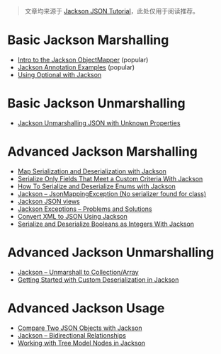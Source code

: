 > 文章均来源于 [Jackson JSON Tutorial](https://www.baeldung.com/jackson)，此处仅用于阅读推荐。

# Basic Jackson Marshalling

- [Intro to the Jackson ObjectMapper](https://www.baeldung.com/jackson-object-mapper-tutorial) (popular)
- [Jackson Annotation Examples](https://www.baeldung.com/jackson-annotations) (popular)
- [Using Optional with Jackson](https://www.baeldung.com/jackson-optional)

# Basic Jackson Unmarshalling

- [Jackson Unmarshalling JSON with Unknown Properties](https://www.baeldung.com/jackson-deserialize-json-unknown-properties)

# Advanced Jackson Marshalling

- [Map Serialization and Deserialization with Jackson](https://www.baeldung.com/jackson-map)
- [Serialize Only Fields That Meet a Custom Criteria With Jackson](https://www.baeldung.com/jackson-serialize-field-custom-criteria)
- [How To Serialize and Deserialize Enums with Jackson](https://www.baeldung.com/jackson-serialize-enums)
- [Jackson – JsonMappingException (No serializer found for class) ](https://www.baeldung.com/jackson-jsonmappingexception)
- [Jackson JSON views](https://www.baeldung.com/jackson-json-view-annotation)
- [Jackson Exceptions – Problems and Solutions](https://www.baeldung.com/jackson-exception)
- [Convert XML to JSON Using Jackson](https://www.baeldung.com/jackson-convert-xml-json)
- [Serialize and Deserialize Booleans as Integers With Jackson](https://www.baeldung.com/jackson-booleans-as-integers)

# Advanced Jackson Unmarshalling

- [Jackson – Unmarshall to Collection/Array](https://www.baeldung.com/jackson-collection-array)
- [Getting Started with Custom Deserialization in Jackson](https://www.baeldung.com/jackson-deserialization)

# Advanced Jackson Usage

- [Compare Two JSON Objects with Jackson](https://www.baeldung.com/jackson-compare-two-json-objects)
- [Jackson – Bidirectional Relationships](https://www.baeldung.com/jackson-bidirectional-relationships-and-infinite-recursion)
- [Working with Tree Model Nodes in Jackson](https://www.baeldung.com/jackson-json-node-tree-model)